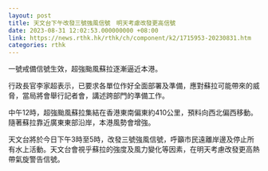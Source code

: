 ```yaml
---
layout: post
title: 天文台下午改發三號強風信號　明天考慮改發更高信號
date: 2023-08-31 12:02:53.000000000 +08:00
link: https://news.rthk.hk/rthk/ch/component/k2/1715953-20230831.htm
categories: rthk
---
```


一號戒備信號生效，超強颱風蘇拉逐漸逼近本港。

行政長官李家超表示，已要求各單位作好全面部署及準備，應對蘇拉可能帶來的威脅，當局將會舉行記者會，講述跨部門的準備工作。

中午12時，超強颱風蘇拉集結在香港東南偏東約410公里，預料向西北偏西移動。隨著蘇拉靠近廣東東部沿岸，本港風勢會增強。

天文台將於今日下午3時至5時，改發三號強風信號，呼籲市民遠離岸邊及停止所有水上活動。天文台會視乎蘇拉的強度及風力變化等因素，在明天考慮改發更高熱帶氣旋警告信號。
